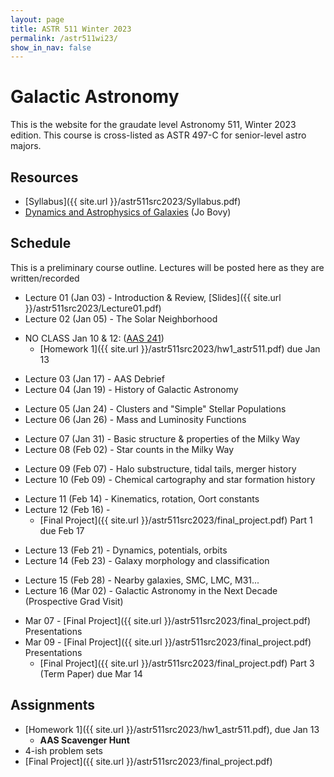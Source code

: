 ```yaml
---
layout: page
title: ASTR 511 Winter 2023
permalink: /astr511wi23/
show_in_nav: false
---
```


# Galactic Astronomy

This is the website for the graudate level Astronomy 511, Winter 2023 edition. This course is cross-listed as ASTR 497-C for senior-level astro majors.


## Resources
- [Syllabus]({{ site.url }}/astr511src2023/Syllabus.pdf)
- [Dynamics and Astrophysics of Galaxies](https://galaxiesbook.org) (Jo Bovy)

## Schedule
This is a preliminary course outline. Lectures will be posted here as they are written/recorded

<!-- W1 -->
- Lecture 01 (Jan 03) - Introduction & Review, [Slides]({{ site.url }}/astr511src2023/Lecture01.pdf)
- Lecture 02 (Jan 05) - The Solar Neighborhood
<!-- W2 -->
- NO CLASS Jan 10 & 12: ([AAS 241](http://aas.org/meetings/aas241)) 
    - [Homework 1]({{ site.url }}/astr511src2023/hw1_astr511.pdf) due Jan 13
<!-- W3 -->
- Lecture 03 (Jan 17) - AAS Debrief
- Lecture 04 (Jan 19) - History of Galactic Astronomy
<!-- W4 -->
- Lecture 05 (Jan 24) - Clusters and "Simple" Stellar Populations
- Lecture 06 (Jan 26) - Mass and Luminosity Functions
<!-- W5 -->
- Lecture 07 (Jan 31) - Basic structure & properties of the Milky Way
- Lecture 08 (Feb 02) - Star counts in the Milky Way
<!-- W6 -->
- Lecture 09 (Feb 07) - Halo substructure, tidal tails, merger history
- Lecture 10 (Feb 09) - Chemical cartography and star formation history
<!-- W7 -->
- Lecture 11 (Feb 14) - Kinematics, rotation, Oort constants
- Lecture 12 (Feb 16) - 
    - [Final Project]({{ site.url }}/astr511src2023/final_project.pdf) Part 1 due Feb 17
<!-- W8 -->
- Lecture 13 (Feb 21) - Dynamics, potentials, orbits
- Lecture 14 (Feb 23) - Galaxy morphology and classification
<!-- W9 -->
- Lecture 15 (Feb 28) - Nearby galaxies, SMC, LMC, M31...
- Lecture 16 (Mar 02) - Galactic Astronomy in the Next Decade (Prospective Grad Visit)
<!-- W10 -->
- Mar 07 - [Final Project]({{ site.url }}/astr511src2023/final_project.pdf) Presentations
- Mar 09 - [Final Project]({{ site.url }}/astr511src2023/final_project.pdf) Presentations
    - [Final Project]({{ site.url }}/astr511src2023/final_project.pdf) Part 3 (Term Paper) due Mar 14


## Assignments
- [Homework 1]({{ site.url }}/astr511src2023/hw1_astr511.pdf), due Jan 13
	- **AAS Scavenger Hunt**
- 4-ish problem sets
- [Final Project]({{ site.url }}/astr511src2023/final_project.pdf)